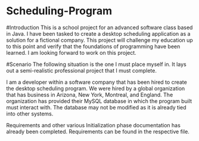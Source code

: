 # Scheduling-Program

#Introduction
This is a school project for an advanced software class based in Java. I have been tasked to create a desktop scheduling application as a solution for a fictional company. This project will challenge my education up to this point and verify that the foundations of programming have been learned. I am looking forward to work on this project.

#Scenario
The following situation is the one I must place myself in. It lays out a semi-realistic professional project that I must complete.

I am a developer within a software company that has been hired to create the desktop scheduling program. We were hired by a global organization that has business in Arizona, New York, Montreal, and England. The organization has provided their MySQL database in which the program built must interact with. The database may not be modified as it is already tied into other systems.

Requirements and other various Initialization phase documentation has already been completed. Requirements can be found in the respective file.